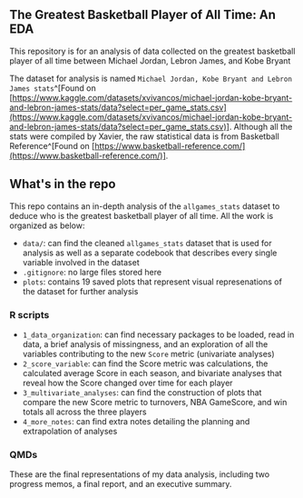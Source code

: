 ## The Greatest Basketball Player of All Time: An EDA

This repository is for an analysis of data collected on the greatest basketball player of all time between Michael Jordan, Lebron James, and Kobe Bryant

The dataset for analysis is named `Michael Jordan, Kobe Bryant and Lebron James stats`^[Found on [https://www.kaggle.com/datasets/xvivancos/michael-jordan-kobe-bryant-and-lebron-james-stats/data?select=per_game_stats.csv](https://www.kaggle.com/datasets/xvivancos/michael-jordan-kobe-bryant-and-lebron-james-stats/data?select=per_game_stats.csv)]. Although all the stats were compiled by Xavier, the raw statistical data is from Basketball Reference^[Found on [https://www.basketball-reference.com/](https://www.basketball-reference.com/)].

## What's in the repo
This repo contains an in-depth analysis of the `allgames_stats` dataset to deduce who is the greatest basketball player of all time. All the work is organized as below: 

- `data/`: can find the cleaned `allgames_stats` dataset that is used for analysis as well as a separate codebook that describes every single variable involved in the dataset
- `.gitignore`: no large files stored here
- `plots`: contains 19 saved plots that represent visual represenations of the dataset for further analysis


### R scripts

- `1_data_organization`: can find necessary packages to be loaded, read in data, a brief analysis of missingness, and an exploration of all the variables contributing to the new `Score` metric (univariate analyses)
- `2_score_variable`: can find the Score metric was calculations, the calculated average Score in each season, and bivariate analyses that reveal how the Score changed over time for each player
- `3_multivariate_analyses`: can find the construction of plots that compare the new Score metric to turnovers, NBA GameScore, and win totals all across the three players
- `4_more_notes`: can find extra notes detailing the planning and extrapolation of analyses

### QMDs

These are the final representations of my data analysis, including two progress memos, a final report, and an executive summary.


